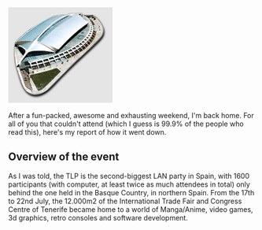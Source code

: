 <img alt="The venue where the Tenerife LAN Party was held" src="tlp2k12_1.jpg" class="alignLeft" />

After a fun-packed, awesome and exhausting weekend, I'm back home. For all of
you that couldn't attend (which I guess is 99.9% of the people who read this),
here's my report of how it went down.

## Overview of the event

As I was told, the TLP is the second-biggest LAN party in Spain, with 1600
participants (with computer, at least twice as much attendees in total) only
behind the one held in the Basque Country, in northern Spain. From the 17th to
22nd July, the 12.000m2 of the International Trade Fair and Congress Centre of
Tenerife became home to a world of Manga/Anime, video games, 3d graphics, retro
consoles and software development.
